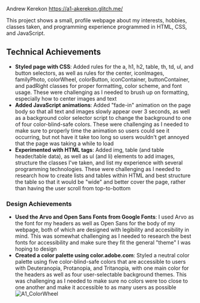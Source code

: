 Andrew Kerekon
https://a1-akerekon.glitch.me/

This project shows a small, profile webpage about my interests, hobbies, classes taken, and programming experience programmed in HTML, CSS, and JavaScript. 

## Technical Achievements
- **Styled page with CSS**: Added rules for the a, h1, h2, table, th, td, ul, and button selectors, as well as rules for the center, iconImages, familyPhoto, colorWheel, colorButton, iconContainer, buttonContainer, and padRight classes for proper formatting, color scheme, and font usage. These were challenging as I needed to brush up on formatting, especially how to center images and text
- **Added JavaScript animations**: Added "fade-in" animation on the page body so that all text and images slowly appear over 3 seconds, as well as a background color selector script to change the background to one of four color-blind-safe colors. These were challenging as I needed to make sure to properly time the animation so users could see it occurring, but not have it take too long so users wouldn't get annoyed that the page was taking a while to load
- **Experimented with HTML tags**: Added img, table (and table header/table data), as well as ul (and li) elements to add images, structure the classes I've taken, and list my experience with several programming technologies. These were challenging as I needed to research how to create lists and tables within HTML and best structure the table so that it would be "wide" and better cover the page, rather than having the user scroll from top-to-bottom


### Design Achievements
- **Used the Arvo and Open Sans Fonts from Google Fonts**: I used Arvo as the font for my headers as well as Open Sans for the body of my webpage, both of which are designed with legibility and accesibility in mind. This was somewhat challenging as I needed to research the best fonts for accessibility and make sure they fit the general "theme" I was hoping to design
- **Created a color palette using color.adobe.com**: Styled a neutral color palette using five color-blind-safe colors that are accessible to users with Deuteranopia, Protanopia, and Tritanopia, with one main color for the headers as well as four user-selectable background themes. This was challenging as I needed to make sure no colors were too close to one another and make it accessible to as many users as possible
![A1_ColorWheel](https://user-images.githubusercontent.com/89589162/131353650-4b3fbee5-3550-4352-831b-37f9f7af18ed.png)

